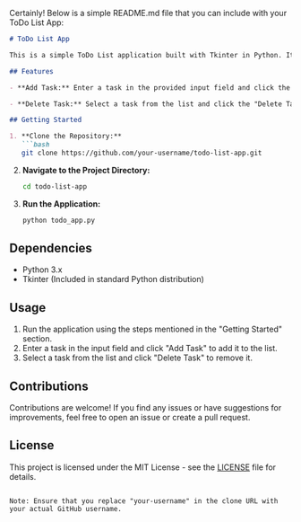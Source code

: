 Certainly! Below is a simple README.md file that you can include with your ToDo List App:

```markdown
# ToDo List App

This is a simple ToDo List application built with Tkinter in Python. It allows users to add tasks, delete tasks, and view their task list.

## Features

- **Add Task:** Enter a task in the provided input field and click the "Add Task" button to add it to the list.

- **Delete Task:** Select a task from the list and click the "Delete Task" button to remove it.

## Getting Started

1. **Clone the Repository:**
   ```bash
   git clone https://github.com/your-username/todo-list-app.git
   ```

2. **Navigate to the Project Directory:**
   ```bash
   cd todo-list-app
   ```

3. **Run the Application:**
   ```bash
   python todo_app.py
   ```

## Dependencies

- Python 3.x
- Tkinter (Included in standard Python distribution)

## Usage

1. Run the application using the steps mentioned in the "Getting Started" section.
2. Enter a task in the input field and click "Add Task" to add it to the list.
3. Select a task from the list and click "Delete Task" to remove it.


## Contributions

Contributions are welcome! If you find any issues or have suggestions for improvements, feel free to open an issue or create a pull request.

## License

This project is licensed under the MIT License - see the [LICENSE](LICENSE) file for details.
```

Note: Ensure that you replace "your-username" in the clone URL with your actual GitHub username. 